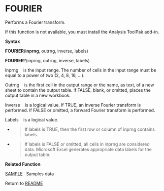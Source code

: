 # FOURIER

Performs a Fourier transform.

If this function is not available, you must install the Analysis ToolPak
add-in.

**Syntax**

**FOURIER**(**inprng**, outrng, inverse, labels)

**FOURIER**?(inprng, outrng, inverse, labels)

Inprng&nbsp;&nbsp;&nbsp;&nbsp;is the input range. The number of cells in
the input range must be equal to a power of two (2, 4, 8, 16, ...).

Outrng&nbsp;&nbsp;&nbsp;&nbsp;is the first cell in the output range or
the name, as text, of a new sheet to contain the output table. If FALSE,
blank, or omitted, places the output table in a new workbook.

Inverse&nbsp;&nbsp;&nbsp;&nbsp;is a logical value. If TRUE, an inverse
Fourier transform is performed. If FALSE or omitted, a forward Fourier
transform is performed.

Labels&nbsp;&nbsp;&nbsp;&nbsp;is a logical value.

  - > If labels is TRUE, then the first row or column of inprng contains
    > labels.

  - > If labels is FALSE or omitted, all cells in inprng are considered
    > data. Microsoft Excel generates appropriate data labels for the
    > output table.


**Related Function**

[SAMPLE](SAMPLE.md)&nbsp;&nbsp;&nbsp;Samples data



Return to [README](README.md)

